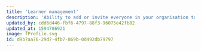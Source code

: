 ```yaml
---
title: 'Learner management'
description: 'Ability to add or invite everyone in your organisation to learn.'
updated_by: cdd6d446-fbf6-4797-88f3-96075e42fb82
updated_at: 1594786921
image: fProfile.svg
id: d9b7aa76-29d7-4fb7-869b-0d492db79797
---
```

